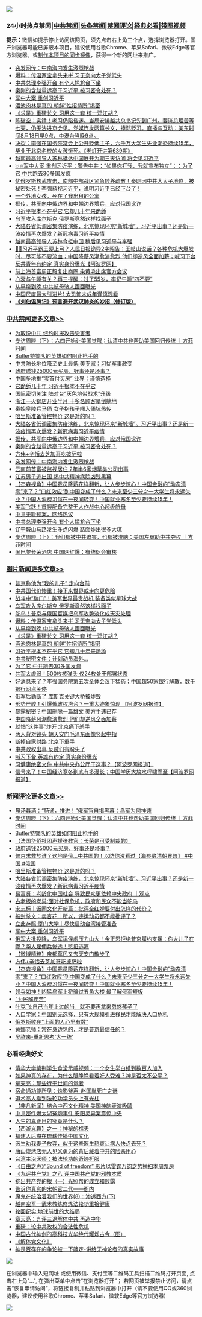 ![](https://raw.githubusercontent.com/jsvpn/jsproxy/dev/64photo/fqnews-qr.jpg)

<div id="tt">
<h3>24小时热点禁闻|<a href="#%E4%B8%AD%E5%85%B1%E7%A6%81%E9%97%BB%E6%9B%B4%E5%A4%9A%E6%96%87%E7%AB%A0">中共禁闻</a>|<a href="#%E5%9B%BE%E7%89%87%E6%96%B0%E9%97%BB%E6%9B%B4%E5%A4%9A%E6%96%87%E7%AB%A0">头条禁闻</a>|<a href="#%E6%96%B0%E9%97%BB%E8%AF%84%E8%AE%BA%E6%9B%B4%E5%A4%9A%E6%96%87%E7%AB%A0">禁闻评论|<a href="#%E5%BF%85%E7%9C%8B%E7%BB%8F%E5%85%B8%E5%A5%BD%E6%96%87">经典必看</a>|<a href="https://696153.xyz/3" target="_blank">带图视频</a></h3>
<div><b>提示：</b>微信如提示停止访问该网页，须先点击右上角三个点，选择浏览器打开。国产浏览器可能已屏蔽本项目，建议使用谷歌Chrome、苹果Safari、微软Edge等官方浏览器。或<a href="%E5%88%B6%E4%BD%9Cgit%E7%A6%81%E9%97%BB%E9%95%9C%E5%83%8F.md">制作本项目的同步镜像</a>，获得一个新的网址来推广。</div>
<ul>

<li><a href="/cbnews/20240818/2076051.md">突发网传：中南海内发生激烈枪战</a></li>
<li><a href="/topimagenews/20240818/2076073.md">爆料：传温家宝拿头来拼 习无奈向太子党低头</a></li>
<li><a href="/cbnews/20240818/2075986.md">中共总理李强开会 有个人尴尬台下坐</a></li>
<li><a href="/cbnews/20240818/2076104.md">秦刚的含赵量远高于习近平 被习密令处死？</a></li>
<li><a href="/comments/20240818/2076076.md">军中大案 重创习近平</a></li>
<li><a href="/topimagenews/20240818/2075995.md">酒池肉林是真的 朝鲜“性招待所”揭密</a></li>
<li><a href="/topimagenews/20240818/2075996.md">《求是》重磅长文 习用这一套 统一邓江胡？</a></li>
<li><a href="/sohnews/20240818/2076090.md">陈破空：实锤！老习仍陷昏迷。当局安排越共总书记先到广州。斐济总理苦等七天，仍无法进京会见。党媒连发两篇长文，捧邓贬习。直播与互动：美东时间8月18日早9点、中港台当晚9点。</a></li>
<li><a href="/sohnews/20240818/2076129.md">决裂：李强在国务院常会上公开贬低主子，六千万大学生失业潮恐持续15年，毕业于北京名校的女孩饿死。《老灯开讲第639期》</a></li>
<li><a href="/headline/20240818/2076139.md">越南最高领导人苏林抵达中国展开为期三天访问 将会见习近平</a></li>
<li><a href="/sohnews/20240818/2076163.md">💥🔥军中大案 重创习近平；警告中共：“如果你打我，我就宣布独立”；；为了它 中共跑去30多国发疯</a></li>
<li><a href="/sohnews/20240818/2076088.md">忧俄罗斯核武攻击，南部中部战区紧急转移疏散！秦刚因中共大太子地位，被秘密处死！李强藐视习近平，说明习近平已经下台了！</a></li>
<li><a href="/lifebaike/20240818/2076193.md">一个外地女孩，死在了我出租的公寓</a></li>
<li><a href="/cbnews/20240818/2076106.md">据传，共军向中俄边界和中朝边界增兵，应对俄国讹诈</a></li>
<li><a href="/topimagenews/20240818/2075983.md">习近平根本不在乎它 它却几十年来跪舔</a></li>
<li><a href="/topimagenews/20240818/2076150.md">乌军攻入库尔斯克 俄罗斯竟然这样找面子</a></li>
<li><a href="/comments/20240818/2076164.md">大陆各省低调密集防疫演练，北京惊现环京“新城墙”。习近平出事？还是新一波疫情再次爆发？新冠病毒习近平疫情</a></li>
<li><a href="/headline/20240818/2076168.md">越南最高领导人苏林今抵中国 稍后见习近平与李强</a></li>
<li><a href="/sohnews/20240818/2076012.md">🚨💥习近平霸王硬上弓？人民日报诡异2字昭告；王岐山说话？各种危机大爆发时，尽可能不要流血；中国降薪风潮愈演愈烈 他们却逆风全面加薪；喊习下台 反共青年有约定 真实身份曝光【阿波罗网】</a></li>
<li><a href="/cnnews/20240818/2075990.md">前上海首富周正毅复出商圈 染黄毛出席官方会议</a></li>
<li><a href="/health/20240818/2076135.md">心衰与午睡有关？再三提醒：过了55岁，牢记午睡“四不要”</a></li>
<li><a href="/topimagenews/20240818/2076072.md">从早烧到晚 中共航母骇人画面曝光</a></li>
<li><a href="/yule/20240818/2076102.md">中国尺度最大引进片! 太恐怖未成年谨慎观看</a></li>
<li><b><a href="/comments/20200207/1272816.md" target="_blank">《刘伯温碑记》预言避开武汉肺炎的妙招（修订版）</a></b></li>
</ul>
</div>

<div class="catlist">
<h3><a href="/cbnews/" target="_blank">中共禁闻</a><span><a href="/cbnews/" target="_blank" rel="nofollow">更多文章>></a></span></h3>
<ul>
<li><a href="/cbnews/20240819/2076258.md" target="_blank">为取悦中共 纽约时报攻击受害者</a></li>
<li><a href="/comments/20240819/2076247.md" target="_blank">专访周晓（下）：六四开始让美国觉醒；认清中共也帮助美国回归传统 ｜方菲时间</a></li>
<li><a href="/comments/20240819/2076245.md" target="_blank">Butler特警队的英雄如何阻止枪手的</a></li>
<li><a href="/cbnews/20240818/2076215.md" target="_blank">中共防长地位降至史上最低 美专家：习忧军事政变</a></li>
<li><a href="/comments/20240818/2076214.md" target="_blank">政府送钱25000元买房，好事还是坏事？</a></li>
<li><a href="/cbnews/20240818/2076206.md" target="_blank">中国多地推“零首付买房” 业界：谨慎选择</a></li>
<li><a href="/cbnews/20240818/2076186.md" target="_blank">它跪舔几十年 习近平根本不在乎它</a></li>
<li><a href="/cbnews/20240818/2076177.md" target="_blank">国际密切关注 陆对台“灰色地带战术”升级</a></li>
<li><a href="/cbnews/20240818/2076176.md" target="_blank">浙江一火锅店开业半月 十多名顾客晕倒躺地</a></li>
<li><a href="/cbnews/20240818/2076175.md" target="_blank">秦始皇陵兵马俑 女子抱孩子闯入俑坑热传</a></li>
<li><a href="/comments/20240818/2076170.md" target="_blank">哈里斯准备管控物价 这是对的吗？</a></li>
<li><a href="/comments/20240818/2076164.md" target="_blank">大陆各省低调密集防疫演练，北京惊现环京“新城墙”。习近平出事？还是新一波疫情再次爆发？新冠病毒习近平疫情</a></li>
<li><a href="/cbnews/20240818/2076106.md" target="_blank">据传，共军向中俄边界和中朝边界增兵，应对俄国讹诈</a></li>
<li><a href="/cbnews/20240818/2076104.md" target="_blank">秦刚的含赵量远高于习近平 被习密令处死？</a></li>
<li><a href="/comments/20240818/2076056.md" target="_blank">方伟+辛恬去芝加哥吃披萨啦</a></li>
<li><a href="/cbnews/20240818/2076051.md" target="_blank">突发网传：中南海内发生激烈枪战</a></li>
<li><a href="/cbnews/20240818/2076053.md" target="_blank">云南前首富被监视居住 2年半6家烟草类公司出事</a></li>
<li><a href="/cbnews/20240818/2076052.md" target="_blank">江苏男子逃出国 揭中共精神病院凶残黑幕</a></li>
<li><a href="/comments/20240818/2076048.md" target="_blank">【杰森视角】中国裁员降薪花样翻新，让人步步惊心！中国金融的&#8221;动态清零&#8221;来了？“口红效应”到中国变成了什么？未来至少三分之一大学生将永远失业？中国人消费习惯在一夜间转变！中国就业寒冬至少要持续15年！</a></li>
<li><a href="/cbnews/20240818/2076014.md" target="_blank">美军飞跃！首艘配备完整无人作战中心超级航母</a></li>
<li><a href="/cbnews/20240818/2075997.md" target="_blank">中共无耻预案，网络热议</a></li>
<li><a href="/cbnews/20240818/2075986.md" target="_blank">中共总理李强开会 有个人尴尬台下坐</a></li>
<li><a href="/cbnews/20240818/2075985.md" target="_blank">辽宁鞍山马路发生多点闪爆 路面炸出很多大坑</a></li>
<li><a href="/comments/20240818/2075979.md" target="_blank">专访周晓（上）：我们都被中共迫害，也都被洗脑；美国左翼助中共夺权 ｜方菲时间</a></li>
<li><a href="/cbnews/20240818/2075972.md" target="_blank">闹巴黎长荣酒店 中国网红爆：有统促会审核</a></li>

</ul>
</div>
<div class="catlist">
<h3><a href="/topimagenews/" target="_blank">图片新闻</a><span><a href="/topimagenews/" target="_blank" rel="nofollow">更多文章>></a></span></h3>
<ul>
<li><a href="/topimagenews/20240819/2076257.md" target="_blank">普京称他为“我的儿子” 走向台前</a></li>
<li><a href="/topimagenews/20240819/2076250.md" target="_blank">中共国代价惨重！接下来世界或走向更危险</a></li>
<li><a href="/topimagenews/20240819/2076249.md" target="_blank">战斗中“踹门”！美军世界最贵战机 装备类似星球大战</a></li>
<li><a href="/topimagenews/20240818/2076150.md" target="_blank">乌军攻入库尔斯克 俄罗斯竟然这样找面子</a></li>
<li><a href="/topimagenews/20240818/2076149.md" target="_blank">鸵鸟！普京与俄国官媒把乌军攻势淡化成天灾处理</a></li>
<li><a href="/topimagenews/20240818/2076073.md" target="_blank">爆料：传温家宝拿头来拼 习无奈向太子党低头</a></li>
<li><a href="/topimagenews/20240818/2076072.md" target="_blank">从早烧到晚 中共航母骇人画面曝光</a></li>
<li><a href="/topimagenews/20240818/2075996.md" target="_blank">《求是》重磅长文 习用这一套 统一邓江胡？</a></li>
<li><a href="/topimagenews/20240818/2075995.md" target="_blank">酒池肉林是真的 朝鲜“性招待所”揭密</a></li>
<li><a href="/topimagenews/20240818/2075983.md" target="_blank">习近平根本不在乎它 它却几十年来跪舔</a></li>
<li><a href="/topimagenews/20240818/2075971.md" target="_blank">中共秘密文件：计划动员海外…</a></li>
<li><a href="/topimagenews/20240818/2075966.md" target="_blank">为了它 中共跑去30多国发疯</a></li>
<li><a href="/topimagenews/20240818/2075965.md" target="_blank">共军太虚弱！500枚核弹头 仅24枚处于部署状态</a></li>
<li><a href="/topimagenews/20240818/2075964.md" target="_blank">好消息来了？李强国务院第五次全体会议下猛药；中国超50家银行解散，数千银行网点关停</a></li>
<li><a href="/topimagenews/20240817/2075834.md" target="_blank">俄军后勤断了 库斯克关键大桥被炸毁</a></li>
<li><a href="/topimagenews/20240817/2075705.md" target="_blank">形势严峻！引爆俄政权垮台？一重大迹象惊现 【阿波罗网报道】</a></li>
<li><a href="/topimagenews/20240817/2075704.md" target="_blank">暴露秘密？中国删除一篇雄文 美方手速已存</a></li>
<li><a href="/topimagenews/20240817/2075703.md" target="_blank">中国降薪风潮愈演愈烈 他们却逆风全面加薪</a></li>
<li><a href="/topimagenews/20240817/2075665.md" target="_blank">就怕“这件事”炸开 北京痛下杀手</a></li>
<li><a href="/topimagenews/20240817/2075664.md" target="_blank">两人背对镜头 朝天安门毛泽东画像竖起中指</a></li>
<li><a href="/topimagenews/20240817/2075663.md" target="_blank">断掉自家财路 北京下重手</a></li>
<li><a href="/topimagenews/20240817/2075650.md" target="_blank">中共政权出事 反贼们有盼头了</a></li>
<li><a href="/topimagenews/20240817/2075649.md" target="_blank">喊习下台 英雄有约定 真实身份曝光</a></li>
<li><a href="/topimagenews/20240817/2075636.md" target="_blank">习健康绝密文件 中共中央办公厅干这事？【阿波罗网报道】</a></li>
<li><a href="/topimagenews/20240817/2075613.md" target="_blank">信号来了！中国经济寒冬到底有多漫长；中国学历大放水呼啸而至【阿波罗网报道】</a></li>

</ul>
</div>
<div class="catlist">
<h3><a href="/comments/" target="_blank">新闻评论</a><span><a href="/comments/" target="_blank" rel="nofollow">更多文章>></a></span></h3>
<ul>
<li><a href="/comments/20240819/2076251.md" target="_blank">晨汤暮酒：“畅通，推进！”俄军官自揭黑幕：乌军为何神速</a></li>
<li><a href="/comments/20240819/2076247.md" target="_blank">专访周晓（下）：六四开始让美国觉醒；认清中共也帮助美国回归传统 ｜方菲时间</a></li>
<li><a href="/comments/20240819/2076245.md" target="_blank">Butler特警队的英雄如何阻止枪手的</a></li>
<li><a href="/comments/20240819/2076228.md" target="_blank">【法国华侨社团声援张教官：长荣是可受制裁的】</a></li>
<li><a href="/comments/20240818/2076214.md" target="_blank">政府送钱25000元买房，好事还是坏事？</a></li>
<li><a href="/comments/20240818/2076190.md" target="_blank">普京求救於谁？这地是俄&#8230;中共国的！以防你没看过【海参崴清朝界碑】 #中国 #俄国</a></li>
<li><a href="/comments/20240818/2076170.md" target="_blank">哈里斯准备管控物价 这是对的吗？</a></li>
<li><a href="/comments/20240818/2076164.md" target="_blank">大陆各省低调密集防疫演练，北京惊现环京“新城墙”。习近平出事？还是新一波疫情再次爆发？新冠病毒习近平疫情</a></li>
<li><a href="/comments/20240818/2076085.md" target="_blank">易富贤：老龄化中国社会 导致民众更依赖中央政府 ｜观点</a></li>
<li><a href="/comments/20240818/2076081.md" target="_blank">古老板的老巢:面对社保危机，政府和民众不能当鸵鸟</a></li>
<li><a href="/comments/20240818/2076080.md" target="_blank">宋志标｜饭圈文化开新篇：批评全红婵要付出怎样的代价？</a></li>
<li><a href="/comments/20240818/2076079.md" target="_blank">被封杀文：卖杏花｜所以，连运动员都不能批评了？</a></li>
<li><a href="/comments/20240818/2076078.md" target="_blank">立此存照:厦门大学｜尽快启动台湾接管准备</a></li>
<li><a href="/comments/20240818/2076076.md" target="_blank">军中大案 重创习近平</a></li>
<li><a href="/comments/20240818/2076071.md" target="_blank">俄军大批投降，乌军运俘虏压力山大！金正恩拒绝普京履约支援：你大儿子在哪？华人雇佣兵惨透！憋招逃离</a></li>
<li><a href="/comments/20240818/2076059.md" target="_blank">【微博精粹】帝都草民又去天安门散步了</a></li>
<li><a href="/comments/20240818/2076056.md" target="_blank">方伟+辛恬去芝加哥吃披萨啦</a></li>
<li><a href="/comments/20240818/2076048.md" target="_blank">【杰森视角】中国裁员降薪花样翻新，让人步步惊心！中国金融的&#8221;动态清零&#8221;来了？“口红效应”到中国变成了什么？未来至少三分之一大学生将永远失业？中国人消费习惯在一夜间转变！中国就业寒冬至少要持续15年！</a></li>
<li><a href="/comments/20240818/2076035.md" target="_blank">领兵如神！凶猛乌军上将骗过五角大楼 最了解俄军短板</a></li>
<li><a href="/comments/20240818/2076034.md" target="_blank">“为民解疾苦”</a></li>
<li><a href="/comments/20240818/2076033.md" target="_blank">叶克飞:自己当年上过的当，就不要再拿来忽悠孩子了</a></li>
<li><a href="/comments/20240818/2076032.md" target="_blank">人口学家：中国别无选择，只有大规模引进移民才能解决人口危机</a></li>
<li><a href="/comments/20240818/2076020.md" target="_blank">俄罗斯败在“上面的人心里有数”</a></li>
<li><a href="/comments/20240818/2076019.md" target="_blank">黄娜老师：常在身边晃的，才是普京最信任的？</a></li>
<li><a href="/comments/20240818/2076005.md" target="_blank">吴祚来-重新思考‘大一统’</a></li>

</ul>
</div>

<div class="catlist">
<h3>必看经典好文</h3>
<ul>
<li><a href="/comments/20221213/1822868.md" target="_blank">清华大学紫荆学生食堂示威视频：一个女生举白纸到数百人加入</a></li>
<li><a href="/comments/20200623/1346844.md" target="_blank">如果神真的存在，为什么眼睁睁看着好人受难？神是否太不公平？</a></li>
<li><a href="/comments/20240623/2053092.md" target="_blank">章天亮：那些行于世间的觉者</a></li>
<li><a href="/tculture/20151001/455916.md" target="_blank">宿命通功能所见：烛影斧声-赵匡胤死亡之谜</a></li>
<li><a href="/comments/20200227/1284657.md" target="_blank">道术高人看到法轮功学员头上有光柱</a></li>
<li><a href="/comments/20231201/1968320.md" target="_blank">【非凡新闻】结合中西文化精神 美国神韵表演吸睛</a></li>
<li><a href="/ccpdope/20220806/1768044.md" target="_blank">中共密件爆太湖冤魂事件 安阳灵异案震惊中央</a></li>
<li><a href="/comments/20220717/1759493.md" target="_blank">人生的真正目的究竟是什么？</a></li>
<li><a href="/comments/20210210/1484775.md" target="_blank">【西游义趣】之一：神秘的樵夫</a></li>
<li><a href="/bannedvideo/20220509/1730156.md" target="_blank">福建人后裔在琉球传播中国文化</a></li>
<li><a href="/comments/20240418/2026391.md" target="_blank">医生劝我妻子放弃，似乎这些医生热衷让病人快点去死？</a></li>
<li><a href="/cbnews/20220615/1745823.md" target="_blank">唐山烧烤店无人见义勇为的背后藏着中共的险恶用心</a></li>
<li><a href="/comments/20200801/1373219.md" target="_blank">台湾主治医师：被法轮功的奇迹折服</a></li>
<li><a href="/comments/20230707/1905138.md" target="_blank">《自由之声》”Sound of freedom” 影片以雷霆万钧之势横扫本周票房</a></li>
<li><a href="/bookonline/20131116/201047.md" target="_blank">《九评共产党》之八 评中国共产党的邪教本质</a></li>
<li><a href="/comments/20200629/1352460.md" target="_blank">挖出共产党的根（一）光照帮的成立和败露</a></li>
<li><a href="/lifebaike/20221107/1807601.md" target="_blank">告诉你真实的宋朝官二代——衙内</a></li>
<li><a href="/topimagenews/20180527/948714.md" target="_blank">魔鬼在统治着我们的世界(8)：渗透西方(下)</a></li>
<li><a href="/comments/20190807/1170993.md" target="_blank">越南空军一武术教练修炼法轮功重拾健康</a></li>
<li><a href="/comments/20200920/582873.md" target="_blank">轮回纪实:地球前世的大结局</a></li>
<li><a href="/comments/20131119/1029445.md" target="_blank">章天亮：九评三退解体中共 再造中华</a></li>
<li><a href="/comments/20200705/783271.md" target="_blank">重磅：论中共政权的合法性危机</a></li>
<li><a href="/comments/20220403/1714124.md" target="_blank">中国古代神剑的高科技光华绝代耀烁古今（图）</a></li>
<li><a href="/bookwiki/20130610/138400.md" target="_blank">《解体党文化》</a></li>
<li><a href="/tculture/20120629/35483.md" target="_blank">神是否存在的争论被一下敲定-讲给无神论者的真实故事</a></li>

</ul>
</div>

![](https://raw.githubusercontent.com/jsvpn/jsproxy/dev/64photo/fqnews-qr.jpg)

在浏览器中输入短网址 或使用微信、支付宝等二维码工具扫描二维码打开页面, 点击右上角"...", 在弹出菜单中点击“在浏览器打开”； 若网页被举报禁止访问，请点击“恢复申请访问”，将链接复制并粘贴到浏览器中打开（请不要使用QQ或360浏览器，建议使用谷歌Chrome、苹果Safari、微软Edge等官方浏览器）

![](https://raw.githubusercontent.com/jsvpn/jsproxy/dev/64photo/wx.jpg)